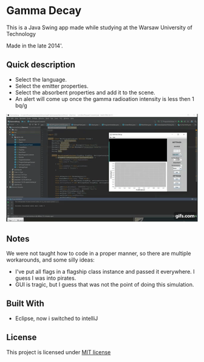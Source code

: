 # Gamma Decay

This is a Java Swing app made while studying at the Warsaw University of Technology

Made in the late 2014'.

## Quick description

* Select the language.
* Select the emitter properties.
* Select the absorbent properties and add it to the scene.
* An alert will come up once the gamma radioation intensity is less then 1 bq/g

![alt text](gamma.gif)
## Notes

We were not taught how to code in a proper manner, so there are multiple workarounds, and some silly ideas:
* I've put all flags in a flagship class instance and passed it everywhere. I guess I was into pirates.
* GUI is tragic, but I guess that was not the point of doing this simulation.

## Built With

* Eclipse, now i switched to intelliJ

## License

This project is licensed under [MIT license](LICENSE)

